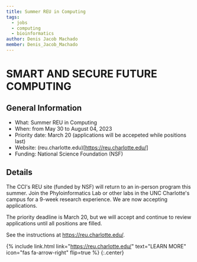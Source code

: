 ```yaml
---
title: Summer REU in Computing
tags:
  - jobs
  - computing
  - bioinformatics
author: Denis Jacob Machado
member: Denis_Jacob_Machado
---
```


# SMART AND SECURE FUTURE COMPUTING

## General Information

- What: Summer REU in Computing
- When: from May 30 to August 04, 2023
- Priority date: March 20 (applications will be accepeted while positions last)
- Website: (reu.charlotte.edu)[https://reu.charlotte.edu/]
- Funding: National Science Foundation (NSF)


## Details

The CCI's REU site (funded by NSF) will return to an in-person program this summer. Join the Phyloinformatics Lab or other labs in the UNC Charlotte's campus for a 9-week research experience. We are now accepting applications.

The priority deadline is March 20, but we will accept and continue to review applications until all positions are filled.

See the instructions at https://reu.charlotte.edu/.


{% include link.html link="https://reu.charlotte.edu/" text="LEARN MORE" icon="fas fa-arrow-right" flip=true %}
{:.center}
